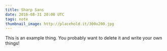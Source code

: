 ```yaml
---
title: Sharp Sans
date: 2016-08-31 20:00 UTC
tags: note
thumbnail_image: http://placehold.it/300x200.jpg
---
```

This is an example thing. You probably want to delete it and write your own things!
